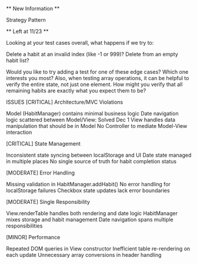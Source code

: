 ** New Information **

Strategy Pattern


** Left at  11/23 **

Looking at your test cases overall, what happens if we try to:

Delete a habit at an invalid index (like -1 or 999)?
Delete from an empty habit list?

Would you like to try adding a test for one of these edge cases? Which one interests you most?
Also, when testing array operations, it can be helpful to verify the entire state, not just one element.
How might you verify that all remaining habits are exactly what you expect them to be?



ISSUES
[CRITICAL] Architecture/MVC Violations

Model (HabitManager) contains minimal business logic
Date navigation logic scattered between Model/View: Solved Dec 1
View handles data manipulation that should be in Model
No Controller to mediate Model-View interaction

[CRITICAL] State Management

Inconsistent state syncing between localStorage and UI
Date state managed in multiple places
No single source of truth for habit completion status

[MODERATE] Error Handling

Missing validation in HabitManager.addHabit()
No error handling for localStorage failures
Checkbox state updates lack error boundaries

[MODERATE] Single Responsibility

View.renderTable handles both rendering and date logic
HabitManager mixes storage and habit management
Date navigation spans multiple responsibilities

[MINOR] Performance

Repeated DOM queries in View constructor
Inefficient table re-rendering on each update
Unnecessary array conversions in header handling
